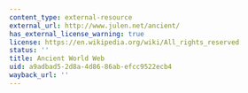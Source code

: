 ```yaml
---
content_type: external-resource
external_url: http://www.julen.net/ancient/
has_external_license_warning: true
license: https://en.wikipedia.org/wiki/All_rights_reserved
status: ''
title: Ancient World Web
uid: a9adbad5-2d8a-4d86-86ab-efcc9522ecb4
wayback_url: ''
---
```

